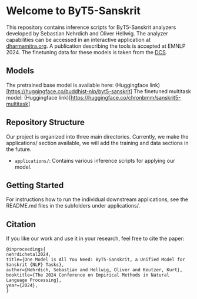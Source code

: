 # Welcome to ByT5-Sanskrit

This repository contains inference scripts for ByT5-Sanskrit analyzers developed by Sebastian Nehrdich and Oliver Hellwig. The analyzer capabilities can be accessed in an interactive application at [dharmamitra.org](http://dharmamitra.org). A publication describing the tools is accepted at EMNLP 2024. The finetuning data for these models is taken from the [DCS](http://www.sanskrit-linguistics.org/dcs/).  

## Models
The pretrained base model is available here: (Huggingface link)[https://huggingface.co/buddhist-nlp/byt5-sanskrit]
The finetuned multitask model: (Huggingface link)[https://huggingface.co/chronbmm/sanskrit5-multitask]

## Repository Structure

Our project is organized into three main directories. Currently, we make the applications/ section available, we will add the training and data sections in the future. 

- `applications/`: Contains various inference scripts for applying our model.

## Getting Started

For instructions how to run the individual downstream applications, see the README.md files in the subfolders under applications/. 

## Citation
If you like our work and use it in your research, feel free to cite the paper:
```
@inproceedings{
nehrdichetal2024,
title={One Model is All You Need: ByT5-Sanskrit, a Unified Model for Sanskrit {NLP} Tasks},
author={Nehrdich, Sebastian and Hellwig, Oliver and Keutzer, Kurt},
booktitle={The 2024 Conference on Empirical Methods in Natural Language Processing},
year={2024},
}
```
